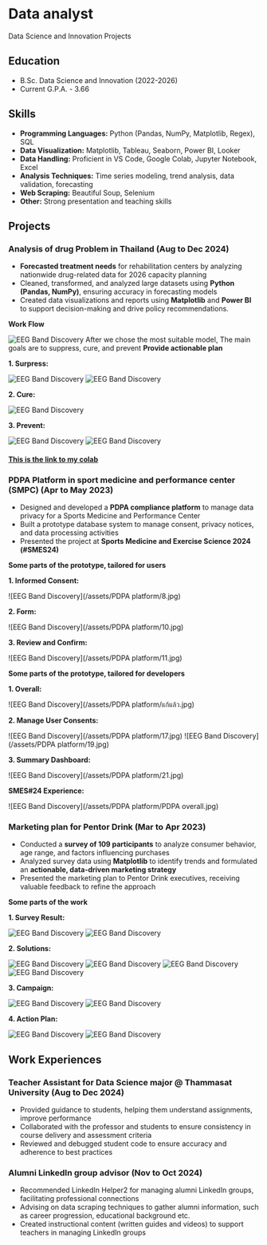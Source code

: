 # Data analyst
Data Science and Innovation Projects

## Education
- B.Sc. Data Science and Innovation (2022-2026)
- Current G.P.A. - 3.66

## Skills
- **Programming Languages:** Python (Pandas, NumPy, Matplotlib, Regex), SQL
- **Data Visualization:** Matplotlib, Tableau, Seaborn, Power BI, Looker
- **Data Handling:** Proficient in VS Code, Google Colab, Jupyter Notebook, Excel
- **Analysis Techniques:** Time series modeling, trend analysis, data validation, forecasting
- **Web Scraping:** Beautiful Soup, Selenium
- **Other:** Strong presentation and teaching skills

## Projects
### Analysis of drug Problem in Thailand (Aug to Dec 2024)
- **Forecasted treatment needs** for rehabilitation centers by analyzing nationwide drug-related data for 2026 capacity planning
- Cleaned, transformed, and analyzed large datasets using **Python (Pandas, NumPy)**, ensuring accuracy in forecasting models
- Created data visualizations and reports using **Matplotlib** and **Power BI** to support decision-making and drive policy
recommendations.

**Work Flow**

![EEG Band Discovery](/assets/9.png)
After we chose the most suitable model, The main goals are to suppress, cure, and prevent
**Provide actionable plan**

   **1. Surpress:**
   
   ![EEG Band Discovery](/assets/19.png)
   ![EEG Band Discovery](/assets/20.png)

   **2. Cure:**
   
   ![EEG Band Discovery](/assets/22.png)

   **3. Prevent:**
   
   ![EEG Band Discovery](/assets/25.png)
   ![EEG Band Discovery](/assets/26.png)

#### [This is the link to my colab](https://colab.research.google.com/drive/1pC27AtvC3w-bJndHnob9Kl1XNFbhA7Yv?usp=sharing)
  
### PDPA Platform in sport medicine and performance center (SMPC) (Apr to May 2023)
- Designed and developed a **PDPA compliance platform** to manage data privacy for a Sports Medicine and Performance Center
- Built a prototype database system to manage consent, privacy notices, and data processing activities
- Presented the project at **Sports Medicine and Exercise Science 2024 (#SMES24)**

**Some parts of the prototype, tailored for users**

   **1. Informed Consent:**

   ![EEG Band Discovery](/assets/PDPA platform/8.jpg)
   
   **2. Form:**

   ![EEG Band Discovery](/assets/PDPA platform/10.jpg)
   
   **3. Review and Confirm:**

   ![EEG Band Discovery](/assets/PDPA platform/11.jpg)

**Some parts of the prototype, tailored for developers**

  **1. Overall:**

  ![EEG Band Discovery](/assets/PDPA platform/แก้แล้ว.jpg)

  **2. Manage User Consents:**

  ![EEG Band Discovery](/assets/PDPA platform/17.jpg)
  ![EEG Band Discovery](/assets/PDPA platform/19.jpg)

  **3. Summary Dashboard:**

  ![EEG Band Discovery](/assets/PDPA platform/21.jpg)

  **SMES#24 Experience:**

  ![EEG Band Discovery](/assets/PDPA platform/PDPA overall.jpg)


### Marketing plan for Pentor Drink (Mar to Apr 2023)
- Conducted a **survey of 109 participants** to analyze consumer behavior, age range, and factors influencing purchases
- Analyzed survey data using **Matplotlib** to identify trends and formulated an **actionable, data-driven marketing strategy**
- Presented the marketing plan to Pentor Drink executives, receiving valuable feedback to refine the approach

**Some parts of the work**

  **1. Survey Result:**
  
  ![EEG Band Discovery](/assets/Pentor/2.jpg)
  ![EEG Band Discovery](/assets/Pentor/3.jpg)

  **2. Solutions:**
  
  ![EEG Band Discovery](/assets/Pentor/9.jpg)
  ![EEG Band Discovery](/assets/Pentor/10.jpg)
  ![EEG Band Discovery](/assets/Pentor/13.jpg)
  ![EEG Band Discovery](/assets/Pentor/15.jpg)

  **3. Campaign:**
  
  ![EEG Band Discovery](/assets/Pentor/17.jpg)
  ![EEG Band Discovery](/assets/Pentor/18.jpg)

  **4. Action Plan:**
  
  ![EEG Band Discovery](/assets/Pentor/20.jpg)
  ![EEG Band Discovery](/assets/Pentor/22.jpg)
  
## Work Experiences
### Teacher Assistant for Data Science major @ Thammasat University (Aug to Dec 2024)
- Provided guidance to students, helping them understand assignments, improve performance
- Collaborated with the professor and students to ensure consistency in course delivery and assessment criteria
- Reviewed and debugged student code to ensure accuracy and adherence to best practices

### Alumni LinkedIn group advisor (Nov to Oct 2024)
- Recommended LinkedIn Helper2 for managing alumni LinkedIn groups, facilitating professional connections
- Advising on data scraping techniques to gather alumni information, such as career progression, educational background etc.
- Created instructional content (written guides and videos) to support teachers in managing LinkedIn groups

